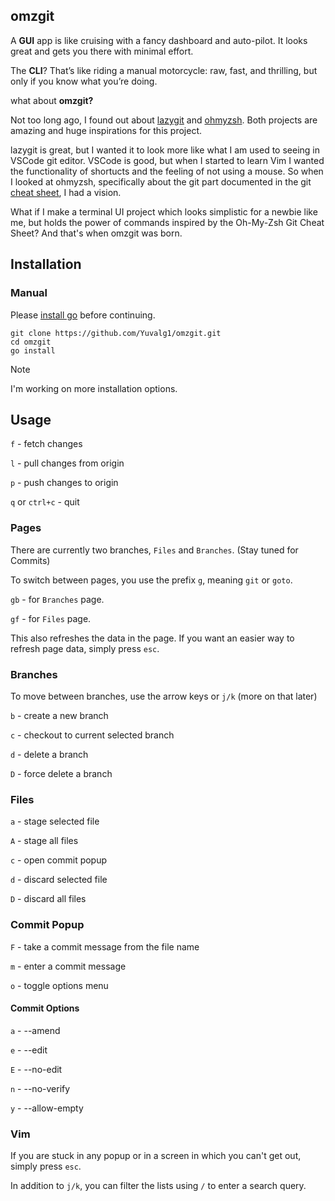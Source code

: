 ## omzgit

A __GUI__ app is like cruising with a fancy dashboard and auto-pilot. It looks great and gets you there with minimal effort.

The __CLI__? That’s like riding a manual motorcycle: raw, fast, and thrilling, but only if you know what you’re doing.

what about __omzgit?__

Not too long ago, I found out about [lazygit](https://github.com/jesseduffield/lazygit) and [ohmyzsh](https://github.com/ohmyzsh/ohmyzsh). Both projects are amazing and huge inspirations for this project. 

lazygit is great, but I wanted it to look more like what I am used to seeing in VSCode git editor. VSCode is good, but when I started to learn Vim I wanted the functionality of shortucts and the feeling of not using a mouse. So when I looked at ohmyzsh, specifically about the git part documented in the git [cheat sheet](https://kapeli.com/cheat_sheets/Oh-My-Zsh_Git.docset/Contents/Resources/Documents/index), I had a vision.

What if I make a terminal UI project which looks simplistic for a newbie like me, but holds the power of commands inspired by the Oh-My-Zsh Git Cheat Sheet? And that's when omzgit was born.

## Installation

### Manual

Please [install go](https://go.dev/doc/install) before continuing.
```
git clone https://github.com/Yuvalg1/omzgit.git
cd omzgit
go install
```

> [!NOTE]
> I'm working on more installation options.

## Usage

```f``` - fetch changes

```l``` - pull changes from origin

```p``` - push changes to origin

```q``` or ```ctrl+c``` - quit

### Pages

There are currently two branches, ```Files``` and ```Branches```. (Stay tuned for Commits)

To switch between pages, you use the prefix ```g```, meaning ```git``` or ```goto```.

```gb``` - for ```Branches``` page.

```gf``` - for ```Files``` page.

This also refreshes the data in the page. If you want an easier way to refresh page data, simply press ```esc```.

### Branches

To move between branches, use the arrow keys or ```j/k``` (more on that later)

```b``` - create a new branch

```c``` - checkout to current selected branch

```d``` - delete a branch 

```D``` - force delete a branch

### Files

```a``` - stage selected file

```A``` - stage all files

```c``` - open commit popup

```d``` - discard selected file

```D``` - discard all files

### Commit Popup

```F``` - take a commit message from the file name

```m``` - enter a commit message

```o``` - toggle options menu

#### Commit Options

```a``` - --amend

```e``` - --edit

```E``` - --no-edit

```n``` - --no-verify

```y``` - --allow-empty

### Vim

If you are stuck in any popup or in a screen in which you can't get out, simply press ```esc```.

In addition to ```j/k```, you can filter the lists using ```/``` to enter a search query.
